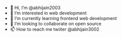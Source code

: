 - 👋 Hi, I’m @abhijain2003
- 👀 I’m interested in web development
- 🌱 I’m currently learning frontend web development
- 💞️ I’m looking to collaborate on open source
- 📫 How to reach me twiiter @abhijain3002

<!---
abhijain2003/abhijain2003 is a ✨ special ✨ repository because its `README.md` (this file) appears on your GitHub profile.
You can click the Preview link to take a look at your changes.
--->
